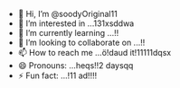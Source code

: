 - 👋 Hi, I’m @soodyOriginal11
- 👀 I’m interested in ...131xsddwa
- 🌱 I’m currently learning ...!!
- 💞️ I’m looking to collaborate on ...!!
- 📫 How to reach me ...ö!daud it!11111dqsx
- 😄 Pronouns: ...heqs!!2 daysqq
- ⚡ Fun fact: ...!11
ad!!!!
<!---ad1
soodyOriginal/soodyOriginal is a ✨ special ✨ repository because its `README.md` (thwsqs file) appears on your GitHub profile.
You can click the Preview link to take a look at your changes.
--->
